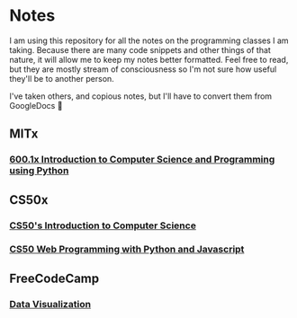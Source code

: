 # Notes

I am using this repository for all the notes on the programming classes I am taking. Because there are many code snippets and other things of that nature, it will allow me to keep my notes better formatted. Feel free to read, but they are mostly stream of consciousness so I'm not sure how useful they'll be to another person. 

I've taken others, and copious notes, but I'll have to convert them from GoogleDocs 😬
## MITx

### [600.1x Introduction to Computer Science and Programming using Python]()

## CS50x

### [CS50's Introduction to Computer Science](https://github.com/pickleat/notes/blob/master/CS50xIntroductiontoComputerScience.md)

### [CS50 Web Programming with Python and Javascript](https://github.com/pickleat/notes/blob/master/CS50webnotes.md)

## FreeCodeCamp

### [Data Visualization](https://github.com/pickleat/notes/blob/master/DataVisualizationNotes.md)